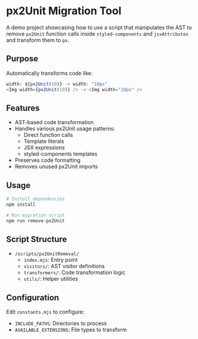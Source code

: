 # px2Unit Migration Tool

A demo project showcasing how to use a script that manipulates the AST to remove `px2Unit` function calls inside `styled-components` and `jsxAttributes` and transform them to `px`.

## Purpose
Automatically transforms code like:

```javascript
width: ${px2Unit(10)} -> width: "10px"
<Img width={px2Unit(10)} /> -> <Img width="10px" />
```

## Features
- AST-based code transformation
- Handles various px2Unit usage patterns:
  - Direct function calls
  - Template literals
  - JSX expressions
  - styled-components templates
- Preserves code formatting
- Removes unused px2Unit imports

## Usage

```bash
# Install dependencies
npm install

# Run migration script
npm run remove-px2Unit
```

## Script Structure
- `/scripts/px2UnitRemoval/`
  - `index.mjs`: Entry point
  - `visitors/`: AST visitor definitions
  - `transformers/`: Code transformation logic
  - `utils/`: Helper utilities

## Configuration
Edit `constants.mjs` to configure:
- `INCLUDE_PATHS`: Directories to process
- `AVAILABLE_EXTENSIONS`: File types to transform